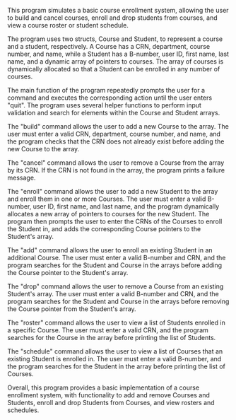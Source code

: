 This program simulates a basic course enrollment system, allowing the user to build and cancel courses, enroll and drop students from courses, and view a course roster or student schedule.

The program uses two structs, Course and Student, to represent a course and a student, respectively. A Course has a CRN, department, course number, and name, while a Student has a B-number, user ID, first name, last name, and a dynamic array of pointers to courses. The array of courses is dynamically allocated so that a Student can be enrolled in any number of courses.

The main function of the program repeatedly prompts the user for a command and executes the corresponding action until the user enters "quit". The program uses several helper functions to perform input validation and search for elements within the Course and Student arrays.

The "build" command allows the user to add a new Course to the array. The user must enter a valid CRN, department, course number, and name, and the program checks that the CRN does not already exist before adding the new Course to the array.

The "cancel" command allows the user to remove a Course from the array by its CRN. If the CRN is not found in the array, the program prints a failure message.

The "enroll" command allows the user to add a new Student to the array and enroll them in one or more Courses. The user must enter a valid B-number, user ID, first name, and last name, and the program dynamically allocates a new array of pointers to courses for the new Student. The program then prompts the user to enter the CRNs of the Courses to enroll the Student in, and adds the corresponding Course pointers to the Student's array.

The "add" command allows the user to enroll an existing Student in an additional Course. The user must enter a valid B-number and CRN, and the program searches for the Student and Course in the arrays before adding the Course pointer to the Student's array.

The "drop" command allows the user to remove a Course from an existing Student's array. The user must enter a valid B-number and CRN, and the program searches for the Student and Course in the arrays before removing the Course pointer from the Student's array.

The "roster" command allows the user to view a list of Students enrolled in a specific Course. The user must enter a valid CRN, and the program searches for the Course in the array before printing the list of Students.

The "schedule" command allows the user to view a list of Courses that an existing Student is enrolled in. The user must enter a valid B-number, and the program searches for the Student in the array before printing the list of Courses.

Overall, this program provides a basic implementation of a course enrollment system, with functionality to add and remove Courses and Students, enroll and drop Students from Courses, and view rosters and schedules.
